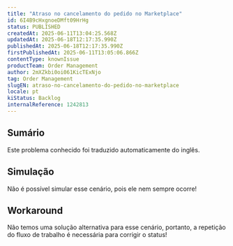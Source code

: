 ```yaml
---
title: "Atraso no cancelamento do pedido no Marketplace"
id: 6I4B9cHxgnoeDMft09HrHg
status: PUBLISHED
createdAt: 2025-06-11T13:04:25.568Z
updatedAt: 2025-06-18T12:17:35.990Z
publishedAt: 2025-06-18T12:17:35.990Z
firstPublishedAt: 2025-06-11T13:05:06.866Z
contentType: knownIssue
productTeam: Order Management
author: 2mXZkbi0oi061KicTExNjo
tag: Order Management
slugEN: atraso-no-cancelamento-do-pedido-no-marketplace
locale: pt
kiStatus: Backlog
internalReference: 1242813
---
```


## Sumário

<div class="alert alert-info">
  <p>Este problema conhecido foi traduzido automaticamente do inglês.</p>
</div>



## Simulação


Não é possível simular esse cenário, pois ele nem sempre ocorre!



## Workaround


Não temos uma solução alternativa para esse cenário, portanto, a repetição do fluxo de trabalho é necessária para corrigir o status!







